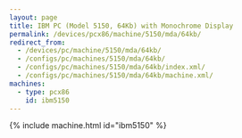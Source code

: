 ```yaml
---
layout: page
title: IBM PC (Model 5150, 64Kb) with Monochrome Display
permalink: /devices/pcx86/machine/5150/mda/64kb/
redirect_from:
  - /devices/pc/machine/5150/mda/64kb/
  - /configs/pc/machines/5150/mda/64kb/
  - /configs/pc/machines/5150/mda/64kb/index.xml/
  - /configs/pc/machines/5150/mda/64kb/machine.xml/
machines:
  - type: pcx86
    id: ibm5150
---
```


{% include machine.html id="ibm5150" %}
